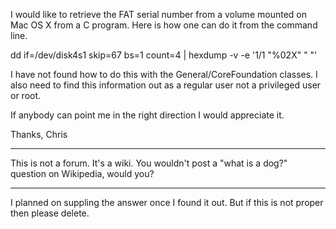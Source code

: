 I would like to retrieve the FAT serial number from a volume mounted on Mac OS X  from a C program.  Here is how one can do it from the command line.

dd if=/dev/disk4s1 skip=67 bs=1 count=4 | hexdump -v -e '1/1 "%02X" " "'

I have not found how to do this with the General/CoreFoundation classes.  I also need to find this information out as a regular user not a privileged user or root.

If anybody can point me in the right direction I would appreciate it.

Thanks,
Chris

----

This is not a forum. It's a wiki. You wouldn't post a "what is a dog?" question on Wikipedia, would you?

----
I planned on suppling the answer once I found it out. But if this is not proper then please delete.